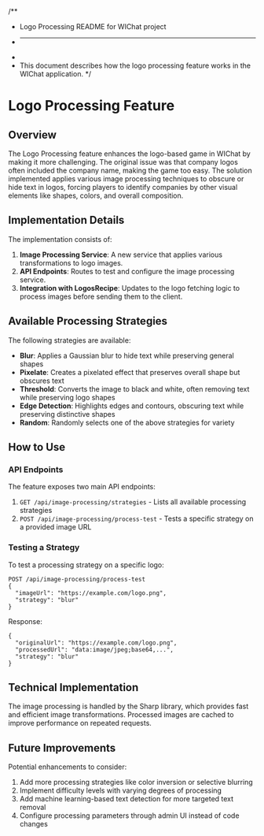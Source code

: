 /**
 * Logo Processing README for WIChat project
 * ----------------------------------------
 * 
 * This document describes how the logo processing feature works in the WIChat application.
 */

# Logo Processing Feature

## Overview

The Logo Processing feature enhances the logo-based game in WIChat by making it more challenging. 
The original issue was that company logos often included the company name, making the game too easy.
The solution implemented applies various image processing techniques to obscure or hide text in logos,
forcing players to identify companies by other visual elements like shapes, colors, and overall composition.

## Implementation Details

The implementation consists of:

1. **Image Processing Service**: A new service that applies various transformations to logo images.
2. **API Endpoints**: Routes to test and configure the image processing service.
3. **Integration with LogosRecipe**: Updates to the logo fetching logic to process images before sending them to the client.

## Available Processing Strategies

The following strategies are available:

- **Blur**: Applies a Gaussian blur to hide text while preserving general shapes
- **Pixelate**: Creates a pixelated effect that preserves overall shape but obscures text
- **Threshold**: Converts the image to black and white, often removing text while preserving logo shapes
- **Edge Detection**: Highlights edges and contours, obscuring text while preserving distinctive shapes
- **Random**: Randomly selects one of the above strategies for variety

## How to Use

### API Endpoints

The feature exposes two main API endpoints:

1. `GET /api/image-processing/strategies` - Lists all available processing strategies
2. `POST /api/image-processing/process-test` - Tests a specific strategy on a provided image URL

### Testing a Strategy

To test a processing strategy on a specific logo:

```
POST /api/image-processing/process-test
{
  "imageUrl": "https://example.com/logo.png",
  "strategy": "blur"
}
```

Response:
```
{
  "originalUrl": "https://example.com/logo.png",
  "processedUrl": "data:image/jpeg;base64,...",
  "strategy": "blur"
}
```

## Technical Implementation

The image processing is handled by the Sharp library, which provides fast and efficient image 
transformations. Processed images are cached to improve performance on repeated requests.

## Future Improvements

Potential enhancements to consider:

1. Add more processing strategies like color inversion or selective blurring
2. Implement difficulty levels with varying degrees of processing
3. Add machine learning-based text detection for more targeted text removal
4. Configure processing parameters through admin UI instead of code changes
